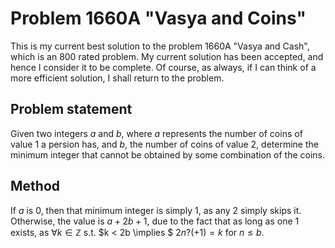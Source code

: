# Problem 1660A "Vasya and Coins"
This is my current best solution to the problem 1660A "Vasya and Cash", which is an 800 rated problem. My current solution has been accepted, and hence I consider it to be complete. Of course, as always, if I can think of a more efficient solution, I shall return to the problem. 

## Problem statement
Given two integers $a$ and $b$, where $a$ represents the number of coins of value $1$ a persion has, and $b$, the number of coins of value $2$, determine the minimum integer that cannot be obtained by some combination of the coins.

## Method
If $a$ is $0$, then that minimum integer is simply $1$, as any $2$ simply skips it. Otherwise, the value is $a + 2b + 1$, due to the fact that as long as one $1$ exists, as $\forall k \in \mathbb{Z}$ s.t. $k < 2b \implies $ $2n ?(+ 1) = k$ for $n \leq b$. 